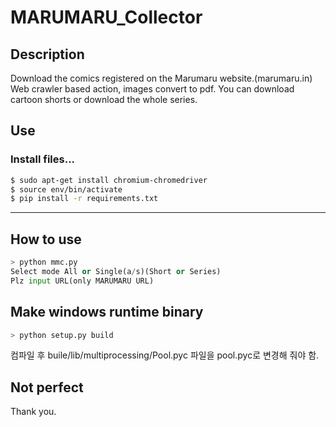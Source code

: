 # MARUMARU_Collector

## Description
Download the comics registered on the Marumaru website.(marumaru.in)
Web crawler based action, images convert to pdf.
You can download cartoon shorts or download the whole series.

## Use    
### Install files...
```bash
$ sudo apt-get install chromium-chromedriver
$ source env/bin/activate
$ pip install -r requirements.txt
```

------

## How to use
```python
> python mmc.py
Select mode All or Single(a/s)(Short or Series)
Plz input URL(only MARUMARU URL)   
```
## Make windows runtime binary
```python
> python setup.py build
```   
컴파일 후 buile/lib/multiprocessing/Pool.pyc 파일을 pool.pyc로 변경해 줘야 함.

## Not perfect

   Thank you.
 
